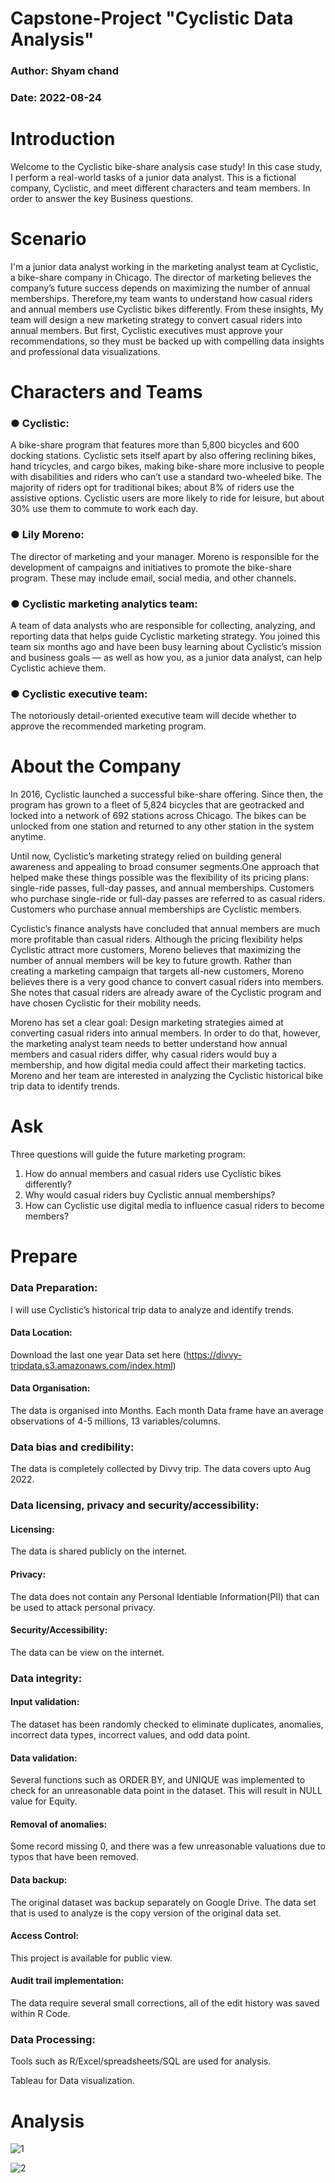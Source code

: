# Capstone-Project "Cyclistic Data Analysis"
### Author: Shyam chand
### Date: 2022-08-24


# Introduction 
Welcome to the Cyclistic bike-share analysis case study! In this case study, I perform a real-world tasks of a junior data analyst. This is a fictional company, Cyclistic, and meet different characters and team members. In order to answer the key Business questions.



# Scenario
I'm a junior data analyst working in the marketing analyst team at Cyclistic, a bike-share company in Chicago. The director of marketing believes the company’s future success depends on maximizing the number of annual memberships. Therefore,my team wants to understand how casual riders and annual members use Cyclistic bikes differently. From these insights, My team will design a new marketing strategy to convert casual riders into annual members. But first, Cyclistic executives must approve your recommendations, so they must be backed up with compelling data insights and professional data visualizations.

# Characters and Teams

### ● Cyclistic:
A bike-share program that features more than 5,800 bicycles and 600 docking stations. Cyclistic sets itself
apart by also offering reclining bikes, hand tricycles, and cargo bikes, making bike-share more inclusive to people with
disabilities and riders who can’t use a standard two-wheeled bike. The majority of riders opt for traditional bikes; about
8% of riders use the assistive options. Cyclistic users are more likely to ride for leisure, but about 30% use them to
commute to work each day.

### ● Lily Moreno: 
The director of marketing and your manager. Moreno is responsible for the development of campaigns
and initiatives to promote the bike-share program. These may include email, social media, and other channels.

### ● Cyclistic marketing analytics team:
A team of data analysts who are responsible for collecting, analyzing, and reporting data that helps guide Cyclistic marketing strategy. You joined this team six months ago and have been busy learning about Cyclistic’s mission and business goals — as well as how you, as a junior data analyst, can help Cyclistic
achieve them.

### ● Cyclistic executive team:
The notoriously detail-oriented executive team will decide whether to approve the recommended marketing program.


# About the Company

In 2016, Cyclistic launched a successful bike-share offering. Since then, the program has grown to a fleet of 5,824 bicycles that
are geotracked and locked into a network of 692 stations across Chicago. The bikes can be unlocked from one station and returned to any other station in the system anytime.

Until now, Cyclistic’s marketing strategy relied on building general awareness and appealing to broad consumer segments.One approach that helped make these things possible was the flexibility of its pricing plans: single-ride passes, full-day passes, and annual memberships. Customers who purchase single-ride or full-day passes are referred to as casual riders. Customers who purchase annual memberships are Cyclistic members.

Cyclistic’s finance analysts have concluded that annual members are much more profitable than casual riders. Although the pricing flexibility helps Cyclistic attract more customers, Moreno believes that maximizing the number of annual members will be key to future growth. Rather than creating a marketing campaign that targets all-new customers, Moreno believes there is a very good chance to convert casual riders into members. She notes that casual riders are already aware of the Cyclistic
program and have chosen Cyclistic for their mobility needs.

Moreno has set a clear goal: Design marketing strategies aimed at converting casual riders into annual members. In order to do that, however, the marketing analyst team needs to better understand how annual members and casual riders differ, why casual riders would buy a membership, and how digital media could affect their marketing tactics. Moreno and her team are interested in analyzing the Cyclistic historical bike trip data to identify trends.

# Ask
Three questions will guide the future marketing program:

1. How do annual members and casual riders use Cyclistic bikes differently?
2. Why would casual riders buy Cyclistic annual memberships?
3. How can Cyclistic use digital media to influence casual riders to become members?

# Prepare

### Data Preparation:
I will use Cyclistic’s historical trip data to analyze and identify trends.

#### Data Location:
Download the last one year Data set here (https://divvy-tripdata.s3.amazonaws.com/index.html)

#### Data Organisation:
The data is organised into Months. Each month Data frame have an average observations of 4-5 millions, 13 variables/columns.

### Data bias and credibility:
The data is completely collected by Divvy trip.
The data covers upto Aug 2022.

### Data licensing, privacy and security/accessibility:

#### Licensing: 
The data is shared publicly on the internet.

#### Privacy: 
The data does not contain any Personal Identiable Information(PII) that can be used to attack personal privacy.

#### Security/Accessibility: 
The data can be view on the internet.

### Data integrity:

#### Input validation: 
The dataset has been randomly checked to eliminate duplicates, anomalies, incorrect data types, incorrect values,
and odd data point.

#### Data validation:
Several functions such as ORDER BY, and UNIQUE was implemented to check for an unreasonable data point in the dataset. This will result in NULL value for Equity.

#### Removal of anomalies: 
Some record missing 0, and there was a few unreasonable valuations due to typos that have been removed.

#### Data backup: 
The original dataset was backup separately on Google Drive. The data set that is used to analyze is the copy version of the original data set.

#### Access Control:
This project is available for public view.

#### Audit trail implementation:
The data require several small corrections, all of the edit history was saved within R Code.

### Data Processing:
Tools such as R/Excel/spreadsheets/SQL are used for analysis.

Tableau for Data visualization.

# Analysis

![1](https://user-images.githubusercontent.com/106597804/187942320-ed3c164a-3d8e-425d-b9bf-ec162d84815e.png)

![2](https://user-images.githubusercontent.com/106597804/187942501-3835eb33-5805-4907-bd67-26480569cf68.png)





